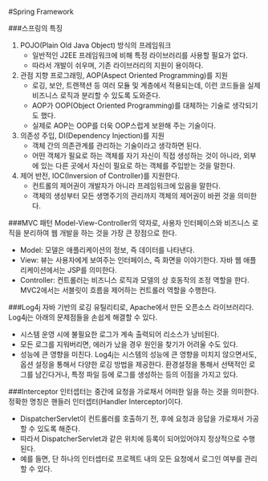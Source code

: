 #Spring Framework

###스프링의 특징
1. POJO(Plain Old Java Object) 방식의 프레임워크
    * 일반적인 J2EE 프레임워크에 비해 특정 라이브러리를 사용할 필요가 없다.
    * 따라서 개발이 쉬우며, 기존 라이브러리의 지원이 용이하다.
2. 관점 지향 프로그래밍, AOP(Aspect Oriented Programming)를 지원
    * 로깅, 보안, 트랜잭션 등 여러 모듈 및 계층에서 적용되는데, 이런 코드들을 실제 비즈니스 로직과 분리할 수 있도록 도와준다.
    * AOP가 OOP(Object Oriented Programming)를 대체하는 기술로 생각되기도 했다.
    * 실제로 AOP는 OOP를 더욱 OOP스럽게 보완해 주는 기술이다.
3. 의존성 주입, DI(Dependency Injection)를 지원
    * 객체 간의 의존관계를 관리하는 기술이라고 생각하면 된다. 
    * 어떤 객체가 필요로 하는 객체를 자기 자신이 직접 생성하는 것이 아니라, 외부에 있는 다른 곳에서 자신이 필요로 하는 객체를 주입받는 것을 말한다.
4. 제어 반전, IOC(Inversion of Controller)를 지원한다. 
    * 컨트롤의 제어권이 개발자가 아니라 프레임워크에 있음을 말한다. 
    * 객체의 생성부터 모든 생명주기의 관리까지 객체의 제어권이 바뀐 것을 의미한다.

###MVC 패턴
Model-View-Controller의 약자로, 사용자 인터페이스와 비즈니스 로직을 분리하여 웹 개발을 하는 것을 가장 큰 장점으로 한다. 
* Model: 모델은 애플리케이션의 정보, 즉 데이터를 나타낸다.
* View: 뷰는 사용자에게 보여주는 인터페이스, 즉 화면을 이야기한다. 자바 웹 애플리케이션에서는 JSP를 의미한다.
* Controller: 컨트롤러는 비즈니스 로직과 모델의 상 호동작의 조정 역할을 한다. MVC2에서는 서블릿이 흐름을 제어하는 컨트롤러 역할을 수행한다.

###Log4j
자바 기반의 로깅 유틸리티로, Apache에서 만든 오픈소스 라이브러리다. Log4j는 아래의 문제점들을 손쉽게 해결할 수 있다.
* 시스템 운영 시에 불필요한 로그가 계속 출력되어 리소스가 낭비된다.
* 모든 로그를 지워버리면, 에러가 났을 경우 원인을 찾기가 어려울 수도 있다.
* 성능에 큰 영향을 미친다.
Log4j는 시스템의 성능에 큰 영향을 미치지 않으면서도, 옵션 설정을 통해서 다양한 로깅 방법을 제공한다. 환경설정을 통해서 선택적인 로그를 남긴다거나, 특정 파일 등에 로그를 생성하는 등의 이점을 가지고 있다.

###Interceptor
인터셉터는 중간에 요청을 가로채서 어떠한 일을 하는 것을 의미한다. 정확한 명칭은 핸들러 인터셉터(Handler Interceptor)이다. 
* DispatcherServlet이 컨트롤러를 호출하기 전, 후에 요청과 응답을 가로채서 가공할 수 있도록 해준다.
* 따라서 DispatcherServlet과 같은 위치에 등록이 되어있어야지 정상적으로 수행된다.
* 예를 들면, 단 하나의 인터셉터로 프로젝트 내의 모든 요청에서 로그인 여부를 관리할 수 있다.